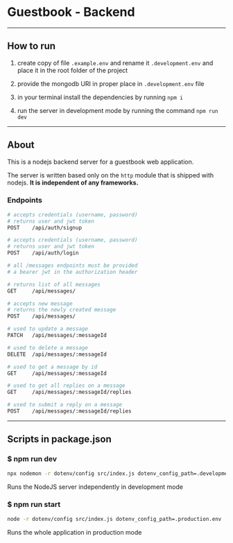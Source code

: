 # Guestbook - Backend

---

## How to run

1. create copy of file `.example.env` and rename it `.development.env` and place it in the root folder of the project

2. provide the mongodb URI in proper place in `.development.env` file

3. in your terminal install the dependencies by running `npm i`

4. run the server in development mode by running the command `npm run dev`

---

## About

This is a nodejs backend server for a guestbook web application.

The server is written based only on the `http` module that is shipped with nodejs. **It is independent of any frameworks.**

### Endpoints

```bash
# accepts credentials (username, password)
# returns user and jwt token
POST    /api/auth/signup

# accepts credentials (username, password)
# returns user and jwt token
POST    /api/auth/login

# all /messages endpoints must be provided
# a bearer jwt in the authorization header

# returns list of all messages
GET     /api/messages/

# accepts new message
# returns the newly created message
POST    /api/messages/

# used to update a message
PATCH   /api/messages/:messageId

# used to delete a message
DELETE  /api/messages/:messageId

# used to get a message by id
GET     /api/messages/:messageId

# used to get all replies on a message
GET     /api/messages/:messageId/replies

# used to submit a reply on a message
POST    /api/messages/:messageId/replies
```

---

## Scripts in package.json

### $ npm run dev

```bash
npx nodemon -r dotenv/config src/index.js dotenv_config_path=.development.env
```

Runs the NodeJS server independently in development mode

### $ npm run start

```bash
node -r dotenv/config src/index.js dotenv_config_path=.production.env
```

Runs the whole application in production mode
